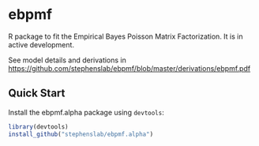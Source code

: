 # ebpmf
R package to fit the Empirical Bayes Poisson Matrix Factorization.  It is in active development. 

See model details and derivations in https://github.com/stephenslab/ebpmf/blob/master/derivations/ebpmf.pdf

## Quick Start

Install the ebpmf.alpha package using `devtools`:

```R
library(devtools)
install_github("stephenslab/ebpmf.alpha")
```


